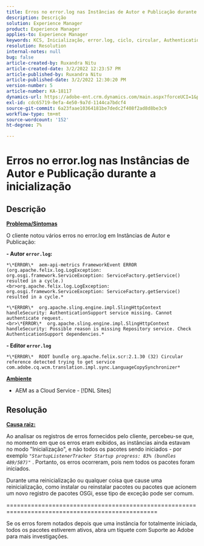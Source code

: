 ```yaml
---
title: Erros no error.log nas Instâncias de Autor e Publicação durante a inicialização
description: Descrição
solution: Experience Manager
product: Experience Manager
applies-to: Experience Manager
keywords: KCS, Inicialização, error.log, ciclo, circular, AuthenticationSupport
resolution: Resolution
internal-notes: null
bug: false
article-created-by: Ruxandra Nitu
article-created-date: 3/2/2022 12:23:57 PM
article-published-by: Ruxandra Nitu
article-published-date: 3/2/2022 12:30:20 PM
version-number: 5
article-number: KA-18117
dynamics-url: https://adobe-ent.crm.dynamics.com/main.aspx?forceUCI=1&pagetype=entityrecord&etn=knowledgearticle&id=40187aa0-239a-ec11-b400-00224805ad55
exl-id: cdc65719-0efa-4e50-9a7d-1144ca7bdcf4
source-git-commit: 6a23faae10364181be7dedc2f408f2ad8d8be3c9
workflow-type: tm+mt
source-wordcount: '152'
ht-degree: 7%

---
```


# Erros no error.log nas Instâncias de Autor e Publicação durante a inicialização

## Descrição


<u><b>Problema/Sintomas</b></u>

O cliente notou vários erros no error.log em Instâncias de Autor e Publicação:

<b>- Autor `error.log`:</b>

```
*\*ERROR\*  aem-api-metrics FrameworkEvent ERROR (org.apache.felix.log.LogException: org.osgi.framework.ServiceException: ServiceFactory.getService() resulted in a cycle.)
<br>org.apache.felix.log.LogException: org.osgi.framework.ServiceException: ServiceFactory.getService() resulted in a cycle.*
```


```
*\*ERROR\*  org.apache.sling.engine.impl.SlingHttpContext handleSecurity: AuthenticationSupport service missing. Cannot authenticate request.
<br>\*ERROR\*  org.apache.sling.engine.impl.SlingHttpContext handleSecurity: Possible reason is missing Repository service. Check AuthenticationSupport dependencies.*
```


<b>- Editor `error.log`</b>

```
*\*ERROR\*  ROOT bundle org.apache.felix.scr:2.1.30 (32) Circular reference detected trying to get service com.adobe.cq.wcm.translation.impl.sync.LanguageCopySynchronizer*
```


<u><b>Ambiente</b></u>

- AEM as a Cloud Service - [!DNL Sites]



## Resolução


<u><b>Causa raiz:</b></u>

Ao analisar os registros de erros fornecidos pelo cliente, percebeu-se que, no momento em que os erros eram exibidos, as instâncias ainda estavam no modo &quot;Inicialização&quot;, e não todos os pacotes sendo iniciados - por exemplo *`"StartupListenerTracker Startup progress: 83% (bundles 489/587)"`* . Portanto, os erros ocorreram, pois nem todos os pacotes foram iniciados.

Durante uma reinicialização ou qualquer coisa que cause uma reinicialização, como instalar ou reinstalar pacotes ou pacotes que acionem um novo registro de pacotes OSGi, esse tipo de exceção pode ser comum.



=================================================================================================

Se os erros forem notados depois que uma instância for totalmente iniciada, todos os pacotes estiverem ativos, abra um tíquete com Suporte ao Adobe para mais investigações.
